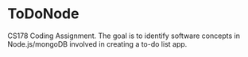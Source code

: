 # ToDoNode
CS178 Coding Assignment. The goal is to identify software concepts in Node.js/mongoDB involved in creating a to-do list app.
